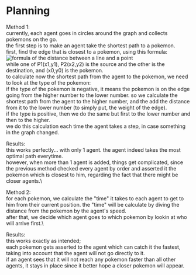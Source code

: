 # Planning
Method 1:\
currently, each agent goes in circles around the graph and collects pokemons on the go.\
the first step is to make an agent take the shortest path to a pokemon.\
first, find the edge that is closest to a pokemon, using this formula:\
![formula of the distance between a line and a point](https://wikimedia.org/api/rest_v1/media/math/render/svg/aad3f60fa75c4e1dcbe3c1d3a3792803b6e78bf6)\
while one of P1(x1,y1), P2(x2,y2) is the source and the other is the destination, and (x0,y0) is the pokemon.\
to calculate now the shortest path from the agent to the pokemon, we need to look at the type of the pokemon:\
if the type of the pokemon is negative, it means the pokemon is on the edge going from the higher number to the lower number. so we calculate the shortest path from the agent to the higher number, and the add the distance from it to the lower number (to simply put, the weight of the edge).\
if the type is positive, then we do the same but first to the lower number and then to the higher.\
we do this calculation each time the agent takes a step, in case something in the graph changed.

Results:\
this works perfectly... with only 1 agent. the agent indeed takes the most optimal path everytime.\
however, when more than 1 agent is added, things get complicated, since the previous method checked every agent by order and asserted it the pokemon which is closest to him, regarding the fact that there might be closer agents.\

Method 2:\
for each pokemon, we calculate the "time" it takes to each agent to get to him from their current position. the "time" will be calculate by diving the distance from the pokemon by the agent's speed.\
after that, we decide which agent goes to which pokemon by lookin at who will arrive first.\

Results:\
this works exactly as intended;\
each pokemon gets asserted to the agent which can catch it the fastest, taking into account that the agent will not go directly to it.\
if an agent sees that it will not reach any pokemon faster than all other agents, it stays in place since it better hope a closer pokemon will appear.